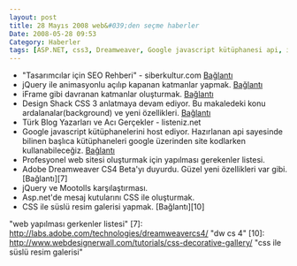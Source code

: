 ```yaml
---
layout: post
title: 28 Mayıs 2008 web&#039;den seçme haberler
Date: 2008-05-28 09:53
Category: Haberler
tags: [ASP.NET, css3, Dreamweaver, Google javascript kütüphanesi api, iframe gibi div, jquery, mootools, resim galerisi, seo]
---
```


-   "Tasarımcılar için SEO Rehberi" - siberkultur.com [Bağlantı][]
-   jQuery ile animasyonlu açılıp kapanan katmanlar yapmak.
    [Bağlantı][1]
-   iFrame gibi davranan katmanlar oluşturmak. [Bağlantı][2]
-   Design Shack CSS 3 anlatmaya devam ediyor. Bu makaledeki konu
    ardalanalar(background) ve yeni özellikleri. [Bağlantı][3]
-   Türk Blog Yazarları ve Acı Gerçekler - listeniz.net 
-   Google javascript kütüphanelerini host ediyor. Hazırlanan api
    sayesinde bilinen başlıca kütüphaneleri google üzerinden site
    kodlarken kullanabileceğiz. [Bağlantı][5]
-   Profesyonel web sitesi oluşturmak için yapılması gerekenler listesi.
-   Adobe Dreamweaver CS4 Beta'yı duyurdu. Güzel yeni özellikleri var
    gibi. [Bağlantı][7]
-   jQuery ve Mootolls karşılaştırması.
-   Asp.net'de mesaj kutularını CSS ile oluşturmak.
-   CSS ile süslü resim galerisi yapmak. [Bağlantı][10]


  [Bağlantı]: http://www.siberkultur.com/?q=tasarimcilar-icin-arama-motoru-optimizasyonu-nedir
    "SEO"
  [1]: http://www.dynamicdrive.com/dynamicindex17/animatedcollapse.htm
    "jquery ile animasyonlu"
  [2]: http://www.codeproject.com/KB/aspnet/uframe.aspx
    "iframe gibi davranan katman"
  [3]: http://www.designshack.co.uk/news/introduction-to-css3-part-6-backgrounds
    "css3 ardalanlar"
  [5]: http://code.google.com/apis/ajaxlibs/ "javascript kütüphaneleri"
    "web yapılması gerkenler listesi"
  [7]: http://labs.adobe.com/technologies/dreamweavercs4/ "dw cs 4"
  [10]: http://www.webdesignerwall.com/tutorials/css-decorative-gallery/
    "css ile süslü resim galerisi"
